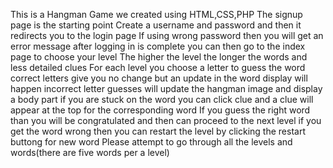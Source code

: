 This is a Hangman Game we created using HTML,CSS,PHP
The signup page is the starting point 
Create a username and password and then it redirects you to the login page
If using wrong password then you will get an error message
after logging in is complete you can then go to the index page to choose your level
The higher the level the longer the words and less detailed clues
For each level you choose a letter to guess the word 
correct letters give you no change but an update in the word display will happen
incorrect letter guesses will update the hangman image and display a body part
if you are stuck on the word you can click clue and a clue will appear at the top for the corresponding word
If you guess the right word than you will be congratulated and then can proceed to the next level
if you get the word wrong then you can restart the level by clicking the restart buttong for new word
Please attempt to go through all the levels and words(there are five words per a level)
